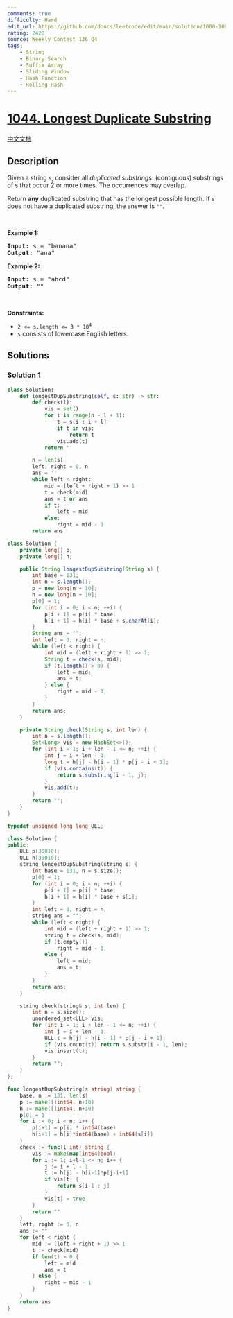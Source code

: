 ```yaml
---
comments: true
difficulty: Hard
edit_url: https://github.com/doocs/leetcode/edit/main/solution/1000-1099/1044.Longest%20Duplicate%20Substring/README_EN.md
rating: 2428
source: Weekly Contest 136 Q4
tags:
    - String
    - Binary Search
    - Suffix Array
    - Sliding Window
    - Hash Function
    - Rolling Hash
---
```


# [1044. Longest Duplicate Substring](https://leetcode.com/problems/longest-duplicate-substring)

[中文文档](/solution/1000-1099/1044.Longest%20Duplicate%20Substring/README.md)

## Description

<p>Given a string <code>s</code>, consider all <em>duplicated substrings</em>: (contiguous) substrings of s that occur 2 or more times.&nbsp;The occurrences&nbsp;may overlap.</p>

<p>Return <strong>any</strong> duplicated&nbsp;substring that has the longest possible length.&nbsp;If <code>s</code> does not have a duplicated substring, the answer is <code>&quot;&quot;</code>.</p>

<p>&nbsp;</p>
<p><strong class="example">Example 1:</strong></p>
<pre><strong>Input:</strong> s = "banana"
<strong>Output:</strong> "ana"
</pre><p><strong class="example">Example 2:</strong></p>
<pre><strong>Input:</strong> s = "abcd"
<strong>Output:</strong> ""
</pre>
<p>&nbsp;</p>
<p><strong>Constraints:</strong></p>

<ul>
	<li><code>2 &lt;= s.length &lt;= 3 * 10<sup>4</sup></code></li>
	<li><code>s</code> consists of lowercase English letters.</li>
</ul>

## Solutions

### Solution 1

<!-- tabs:start -->

```python
class Solution:
    def longestDupSubstring(self, s: str) -> str:
        def check(l):
            vis = set()
            for i in range(n - l + 1):
                t = s[i : i + l]
                if t in vis:
                    return t
                vis.add(t)
            return ''

        n = len(s)
        left, right = 0, n
        ans = ''
        while left < right:
            mid = (left + right + 1) >> 1
            t = check(mid)
            ans = t or ans
            if t:
                left = mid
            else:
                right = mid - 1
        return ans
```

```java
class Solution {
    private long[] p;
    private long[] h;

    public String longestDupSubstring(String s) {
        int base = 131;
        int n = s.length();
        p = new long[n + 10];
        h = new long[n + 10];
        p[0] = 1;
        for (int i = 0; i < n; ++i) {
            p[i + 1] = p[i] * base;
            h[i + 1] = h[i] * base + s.charAt(i);
        }
        String ans = "";
        int left = 0, right = n;
        while (left < right) {
            int mid = (left + right + 1) >> 1;
            String t = check(s, mid);
            if (t.length() > 0) {
                left = mid;
                ans = t;
            } else {
                right = mid - 1;
            }
        }
        return ans;
    }

    private String check(String s, int len) {
        int n = s.length();
        Set<Long> vis = new HashSet<>();
        for (int i = 1; i + len - 1 <= n; ++i) {
            int j = i + len - 1;
            long t = h[j] - h[i - 1] * p[j - i + 1];
            if (vis.contains(t)) {
                return s.substring(i - 1, j);
            }
            vis.add(t);
        }
        return "";
    }
}
```

```cpp
typedef unsigned long long ULL;

class Solution {
public:
    ULL p[30010];
    ULL h[30010];
    string longestDupSubstring(string s) {
        int base = 131, n = s.size();
        p[0] = 1;
        for (int i = 0; i < n; ++i) {
            p[i + 1] = p[i] * base;
            h[i + 1] = h[i] * base + s[i];
        }
        int left = 0, right = n;
        string ans = "";
        while (left < right) {
            int mid = (left + right + 1) >> 1;
            string t = check(s, mid);
            if (t.empty())
                right = mid - 1;
            else {
                left = mid;
                ans = t;
            }
        }
        return ans;
    }

    string check(string& s, int len) {
        int n = s.size();
        unordered_set<ULL> vis;
        for (int i = 1; i + len - 1 <= n; ++i) {
            int j = i + len - 1;
            ULL t = h[j] - h[i - 1] * p[j - i + 1];
            if (vis.count(t)) return s.substr(i - 1, len);
            vis.insert(t);
        }
        return "";
    }
};
```

```go
func longestDupSubstring(s string) string {
	base, n := 131, len(s)
	p := make([]int64, n+10)
	h := make([]int64, n+10)
	p[0] = 1
	for i := 0; i < n; i++ {
		p[i+1] = p[i] * int64(base)
		h[i+1] = h[i]*int64(base) + int64(s[i])
	}
	check := func(l int) string {
		vis := make(map[int64]bool)
		for i := 1; i+l-1 <= n; i++ {
			j := i + l - 1
			t := h[j] - h[i-1]*p[j-i+1]
			if vis[t] {
				return s[i-1 : j]
			}
			vis[t] = true
		}
		return ""
	}
	left, right := 0, n
	ans := ""
	for left < right {
		mid := (left + right + 1) >> 1
		t := check(mid)
		if len(t) > 0 {
			left = mid
			ans = t
		} else {
			right = mid - 1
		}
	}
	return ans
}
```

<!-- tabs:end -->

<!-- end -->
